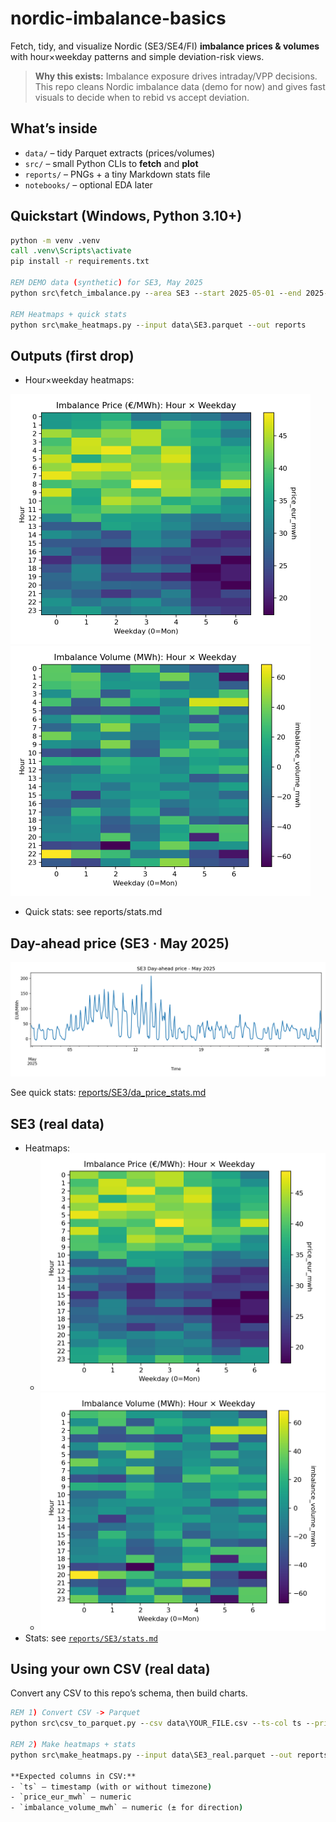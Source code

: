 # nordic-imbalance-basics

Fetch, tidy, and visualize Nordic (SE3/SE4/FI) **imbalance prices & volumes** with hour×weekday patterns and simple deviation-risk views.

> **Why this exists:** Imbalance exposure drives intraday/VPP decisions. This repo cleans Nordic imbalance data (demo for now) and gives fast visuals to decide when to rebid vs accept deviation.

## What’s inside
- `data/` – tidy Parquet extracts (prices/volumes)
- `src/` – small Python CLIs to **fetch** and **plot**
- `reports/` – PNGs + a tiny Markdown stats file
- `notebooks/` – optional EDA later

## Quickstart (Windows, Python 3.10+)
```bat
python -m venv .venv
call .venv\Scripts\activate
pip install -r requirements.txt

REM DEMO data (synthetic) for SE3, May 2025
python src\fetch_imbalance.py --area SE3 --start 2025-05-01 --end 2025-05-31 --out data\SE3.parquet --demo

REM Heatmaps + quick stats
python src\make_heatmaps.py --input data\SE3.parquet --out reports
```

## Outputs (first drop)
- Hour×weekday heatmaps:

 <img alt="Imbalance price" src="https://raw.githubusercontent.com/EmotionalTrader/nordic-imbalance-basics/main/reports/heatmap_price.png" width="480">

 <img alt="Imbalance volume" src="https://raw.githubusercontent.com/EmotionalTrader/nordic-imbalance-basics/main/reports/heatmap_volume.png" width="480">

- Quick stats: see reports/stats.md

## Day-ahead price (SE3 · May 2025)

<img alt="SE3 DA price — May 2025" src="reports/SE3/da_price.png" width="640">

See quick stats: [reports/SE3/da_price_stats.md](reports/SE3/da_price_stats.md)


## SE3 (real data)
- Heatmaps:
  - <img alt="SE3 real — price" src="https://raw.githubusercontent.com/EmotionalTrader/nordic-imbalance-basics/main/reports/SE3/heatmap_price.png" width="480">
  - <img alt="SE3 real — volume" src="https://raw.githubusercontent.com/EmotionalTrader/nordic-imbalance-basics/main/reports/SE3/heatmap_volume.png" width="480">
- Stats: see [`reports/SE3/stats.md`](reports/SE3/stats.md)

## Using your own CSV (real data)
Convert any CSV to this repo’s schema, then build charts.

```bat
REM 1) Convert CSV -> Parquet
python src\csv_to_parquet.py --csv data\YOUR_FILE.csv --ts-col ts --price-col price_eur_mwh --volume-col imbalance_volume_mwh --area SE3 --out data\SE3_real.parquet

REM 2) Make heatmaps + stats
python src\make_heatmaps.py --input data\SE3_real.parquet --out reports\SE3

**Expected columns in CSV:**
- `ts` — timestamp (with or without timezone)
- `price_eur_mwh` — numeric
- `imbalance_volume_mwh` — numeric (± for direction)


